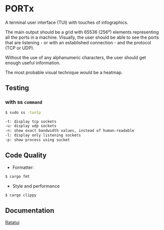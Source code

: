 # PORTx

A terminal user interface (TUI) with touches of infographics.

The main output should be a grid with 65536 (256²) elements representing all the ports in a machine. Visually, the user should be able to see the ports that are listening - or with an established connection - and the protocol (TCP or UDP). 

Without the use of any alphanumeric characters, the user should get enough useful information. 

The most probable visual technique would be a heatmap.


## Testing 

### with ss `command`

```bash
$ sudo ss -tunlp

-t: display tcp sockets
-u: display udp sockets
-n: show exact bandwidth values, instead of human-readable
-l: display only listening sockets
-p: show process using socket
```

## Code Quality

- Formatter:
```bash
$ cargo fmt
```

- Style and performance
```bash
$ cargo clippy
```

## Documentation

[Ratatui](https://docs.rs/ratatui/latest/ratatui/index.html)

